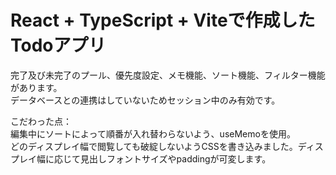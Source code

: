 # React + TypeScript + Viteで作成したTodoアプリ
完了及び未完了のプール、優先度設定、メモ機能、ソート機能、フィルター機能があります。  
データベースとの連携はしていないためセッション中のみ有効です。  

こだわった点：  
編集中にソートによって順番が入れ替わらないよう、useMemoを使用。  
どのディスプレイ幅で閲覧しても破綻しないようCSSを書き込みました。ディスプレイ幅に応じて見出しフォントサイズやpaddingが可変します。
